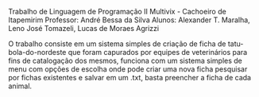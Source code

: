 Trabalho de Linguagem de Programação II
Multivix - Cachoeiro de Itapemirim
Professor: André Bessa da Silva
Alunos: Alexander T. Maralha, Leno José Tomazeli, Lucas de Moraes Agrizzi

O trabalho consiste em um sistema simples de criação de ficha de tatu-bola-do-nordeste
que foram capurados por equipes de veterinários para fins de catalogação dos mesmos,
funciona com um sistema simples de menu com opções de escolha onde pode criar uma nova ficha
pesquisar por fichas existentes e salvar em um .txt, basta preencher a ficha de cada animal.
